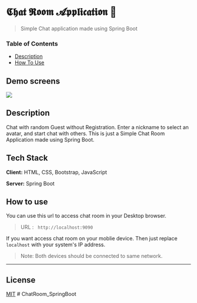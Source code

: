 # 𝕮𝖍𝖆𝖙 𝕽𝖔𝖔𝖒 𝓐𝖕𝖕𝖑𝖎𝖈𝖆𝖙𝖎𝖔𝖓 💭

> Simple Chat application made using Spring Boot

### Table of Contents

- [Description](#description)
- [How To Use](#how-to-use)

## Demo screens

<img src="screer_sct.png">

## Description

Chat with random Guest without Registration. Enter a nickname to select an avatar, and start chat with others.
This is just a Simple Chat Room Application made using Spring Boot.

## Tech Stack

**Client:** HTML, CSS, Bootstrap, JavaScript

**Server:** Spring Boot


## How to use

You can use this url to access chat room in your Desktop browser.
> URL : ``` http://localhost:9090```

If you want access chat room on your moblie device. Then just replace ```localhost``` with your system's IP address.

> Note: Both devices should be connected to same network.

---

## License

[MIT](https://choosealicense.com/licenses/mit/)
#   C h a t R o o m _ S p r i n g B o o t  
 